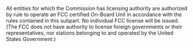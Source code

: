 All entities for which the Commission has licensing authority are authorized by rule to operate an FCC certified On-Board Unit in accordance with the rules contained in this subpart. No individual FCC license will be issued. (The FCC does not have authority to license foreign governments or their representatives, nor stations belonging to and operated by the United States Government.)

